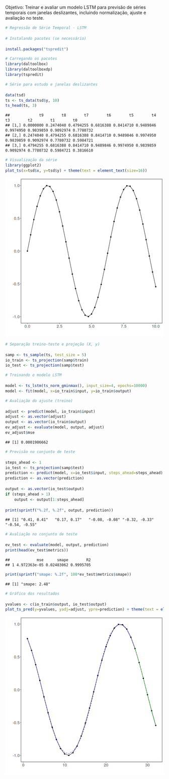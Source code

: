 Objetivo: Treinar e avaliar um modelo LSTM para previsão de séries temporais com janelas deslizantes, incluindo normalização, ajuste e avaliação no teste.


``` r
# Regressão de Série Temporal - LSTM

# Instalando pacotes (se necessário)

install.packages("tspredit")
```


``` r
# Carregando os pacotes
library(daltoolbox)
library(daltoolboxdp)
library(tspredit)
```



``` r
# Série para estudo e janelas deslizantes

data(tsd)
ts <- ts_data(tsd$y, 10)
ts_head(ts, 3)
```

```
##             t9        t8        t7        t6        t5        t4        t3        t2        t1        t0
## [1,] 0.0000000 0.2474040 0.4794255 0.6816388 0.8414710 0.9489846 0.9974950 0.9839859 0.9092974 0.7780732
## [2,] 0.2474040 0.4794255 0.6816388 0.8414710 0.9489846 0.9974950 0.9839859 0.9092974 0.7780732 0.5984721
## [3,] 0.4794255 0.6816388 0.8414710 0.9489846 0.9974950 0.9839859 0.9092974 0.7780732 0.5984721 0.3816610
```


``` r
# Visualização da série
library(ggplot2)
plot_ts(x=tsd$x, y=tsd$y) + theme(text = element_text(size=16))
```

![plot of chunk unnamed-chunk-4](fig/ts_lstm/unnamed-chunk-4-1.png)


``` r
# Separação treino-teste e projeção (X, y)

samp <- ts_sample(ts, test_size = 5)
io_train <- ts_projection(samp$train)
io_test <- ts_projection(samp$test)
```


``` r
# Treinando o modelo LSTM

model <- ts_lstm(ts_norm_gminmax(), input_size=4, epochs=10000)
model <- fit(model, x=io_train$input, y=io_train$output)
```


``` r
# Avaliação do ajuste (treino)

adjust <- predict(model, io_train$input)
adjust <- as.vector(adjust)
output <- as.vector(io_train$output)
ev_adjust <- evaluate(model, output, adjust)
ev_adjust$mse
```

```
## [1] 0.0001906662
```


``` r
# Previsão no conjunto de teste

steps_ahead <- 1
io_test <- ts_projection(samp$test)
prediction <- predict(model, x=io_test$input, steps_ahead=steps_ahead)
prediction <- as.vector(prediction)

output <- as.vector(io_test$output)
if (steps_ahead > 1)
    output <- output[1:steps_ahead]

print(sprintf("%.2f, %.2f", output, prediction))
```

```
## [1] "0.41, 0.41"   "0.17, 0.17"   "-0.08, -0.08" "-0.32, -0.33" "-0.54, -0.55"
```


``` r
# Avaliação no conjunto de teste

ev_test <- evaluate(model, output, prediction)
print(head(ev_test$metrics))
```

```
##            mse      smape        R2
## 1 4.972363e-05 0.02483062 0.9995705
```

``` r
print(sprintf("smape: %.2f", 100*ev_test$metrics$smape))
```

```
## [1] "smape: 2.48"
```


``` r
# Gráfico dos resultados

yvalues <- c(io_train$output, io_test$output)
plot_ts_pred(y=yvalues, yadj=adjust, ypre=prediction) + theme(text = element_text(size=16))
```

![plot of chunk unnamed-chunk-10](fig/ts_lstm/unnamed-chunk-10-1.png)

